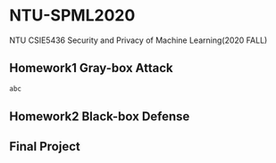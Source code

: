 # NTU-SPML2020
NTU CSIE5436 Security and Privacy of Machine Learning(2020 FALL)

## Homework1 Gray-box Attack
```bash
abc
```

## Homework2 Black-box Defense


## Final Project
